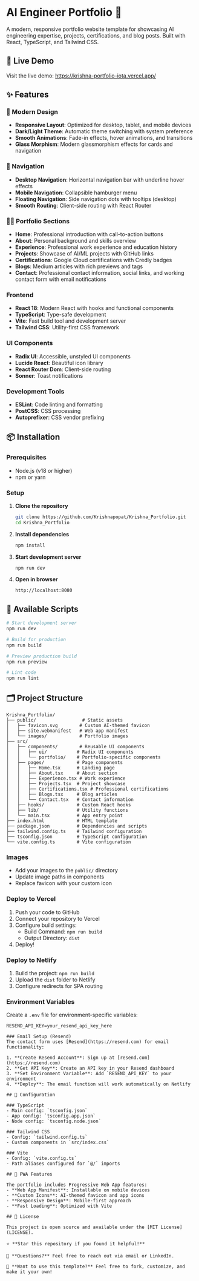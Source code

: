 # AI Engineer Portfolio 🤖

A modern, responsive portfolio website template for showcasing AI engineering expertise, projects, certifications, and blog posts. Built with React, TypeScript, and Tailwind CSS.


## 🚀 Live Demo

Visit the live demo: https://krishna-portfolio-iota.vercel.app/

## ✨ Features

### 🎨 Modern Design
- **Responsive Layout**: Optimized for desktop, tablet, and mobile devices
- **Dark/Light Theme**: Automatic theme switching with system preference
- **Smooth Animations**: Fade-in effects, hover animations, and transitions
- **Glass Morphism**: Modern glassmorphism effects for cards and navigation

### 📱 Navigation
- **Desktop Navigation**: Horizontal navigation bar with underline hover effects
- **Mobile Navigation**: Collapsible hamburger menu
- **Floating Navigation**: Side navigation dots with tooltips (desktop)
- **Smooth Routing**: Client-side routing with React Router

### 🧑‍💼 Portfolio Sections
- **Home**: Professional introduction with call-to-action buttons
- **About**: Personal background and skills overview
- **Experience**: Professional work experience and education history
- **Projects**: Showcase of AI/ML projects with GitHub links
- **Certifications**: Google Cloud certifications with Credly badges
- **Blogs**: Medium articles with rich previews and tags
- **Contact**: Professional contact information, social links, and working contact form with email notifications

### Frontend
- **React 18**: Modern React with hooks and functional components
- **TypeScript**: Type-safe development
- **Vite**: Fast build tool and development server
- **Tailwind CSS**: Utility-first CSS framework

### UI Components
- **Radix UI**: Accessible, unstyled UI components
- **Lucide React**: Beautiful icon library
- **React Router Dom**: Client-side routing
- **Sonner**: Toast notifications

### Development Tools
- **ESLint**: Code linting and formatting
- **PostCSS**: CSS processing
- **Autoprefixer**: CSS vendor prefixing

## 📦 Installation

### Prerequisites
- Node.js (v18 or higher)
- npm or yarn

### Setup
1. **Clone the repository**
   ```bash
   git clone https://github.com/Krishnapopat/Krishna_Portfolio.git
   cd Krishna_Portfolio
   ```

2. **Install dependencies**
   ```bash
   npm install
   ```

3. **Start development server**
   ```bash
   npm run dev
   ```

4. **Open in browser**
   ```
   http://localhost:8080
   ```

## 📜 Available Scripts

```bash
# Start development server
npm run dev

# Build for production
npm run build

# Preview production build
npm run preview

# Lint code
npm run lint
```

## 🗂️ Project Structure

```
Krishna_Portfolio/
├── public/                 # Static assets
│   ├── favicon.svg        # Custom AI-themed favicon
│   ├── site.webmanifest   # Web app manifest
│   └── images/            # Portfolio images
├── src/
│   ├── components/        # Reusable UI components
│   │   ├── ui/           # Radix UI components
│   │   └── portfolio/    # Portfolio-specific components
│   ├── pages/            # Page components
│   │   ├── Home.tsx      # Landing page
│   │   ├── About.tsx     # About section
│   │   ├── Experience.tsx # Work experience
│   │   ├── Projects.tsx  # Project showcase
│   │   ├── Certifications.tsx # Professional certifications
│   │   ├── Blogs.tsx     # Blog articles
│   │   └── Contact.tsx   # Contact information
│   ├── hooks/            # Custom React hooks
│   ├── lib/              # Utility functions
│   └── main.tsx          # App entry point
├── index.html            # HTML template
├── package.json          # Dependencies and scripts
├── tailwind.config.ts    # Tailwind configuration
├── tsconfig.json         # TypeScript configuration
└── vite.config.ts        # Vite configuration
```

### Images
- Add your images to the `public/` directory
- Update image paths in components
- Replace favicon with your custom icon


### Deploy to Vercel
1. Push your code to GitHub
2. Connect your repository to Vercel
3. Configure build settings:
   - Build Command: `npm run build`
   - Output Directory: `dist`
4. Deploy!

### Deploy to Netlify
1. Build the project: `npm run build`
2. Upload the `dist` folder to Netlify
3. Configure redirects for SPA routing

### Environment Variables
Create a `.env` file for environment-specific variables:
```env
RESEND_API_KEY=your_resend_api_key_here

### Email Setup (Resend)
The contact form uses [Resend](https://resend.com) for email functionality:

1. **Create Resend Account**: Sign up at [resend.com](https://resend.com)
2. **Get API Key**: Create an API key in your Resend dashboard
3. **Set Environment Variable**: Add `RESEND_API_KEY` to your environment
4. **Deploy**: The email function will work automatically on Netlify

## 🔧 Configuration

### TypeScript
- Main config: `tsconfig.json`
- App config: `tsconfig.app.json`
- Node config: `tsconfig.node.json`

### Tailwind CSS
- Config: `tailwind.config.ts`
- Custom components in `src/index.css`

### Vite
- Config: `vite.config.ts`
- Path aliases configured for `@/` imports

## 📱 PWA Features

The portfolio includes Progressive Web App features:
- **Web App Manifest**: Installable on mobile devices
- **Custom Icons**: AI-themed favicon and app icons
- **Responsive Design**: Mobile-first approach
- **Fast Loading**: Optimized with Vite

## 📄 License

This project is open source and available under the [MIT License](LICENSE).

⭐ **Star this repository if you found it helpful!**

📧 **Questions?** Feel free to reach out via email or LinkedIn.

🚀 **Want to use this template?** Feel free to fork, customize, and make it your own! 